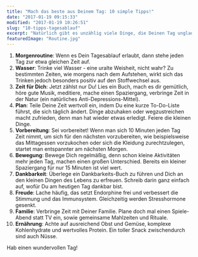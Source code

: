 ```yaml
---
title: "Mach das beste aus Deinem Tag: 10 simple Tipps!"
date: "2017-01-19 09:15:33"
modified: "2017-01-19 10:26:51"
slug: "10-tipps-tagesablauf"
excerpt: "Natürlich gibt es unzählig viele Dinge, die Deinen Tag unglaublich machen! Hier ein paar Anregungen und Tipps."
featuredImage: "Routine.jpg"
---
```


1.  **Morgenroutine**: Wenn es Dein Tagesablauf erlaubt, dann stehe jeden Tag zur etwa gleichen Zeit auf.
2.  **Wasser**: Trinke viel Wasser - eine uralte Weisheit, nicht wahr? Zu bestimmten Zeiten, wie morgens nach dem Aufstehen, wirkt sich das Trinken jedoch besonders positiv auf den Stoffwechsel aus.
3.  **Zeit für Dich**: Jetzt zählst nur Du! Lies ein Buch, mach es dir gemütlich, höre gute Musik, meditiere, mache einen Spaziergang, verbringe Zeit in der Natur (ein natürliches Anti-Depressions-Mittel).
4.  **Plan**: Teile Deine Zeit wertvoll ein, indem Du eine kurze To-Do-Liste führst, die sich täglich ändert. Dinge abzuhaken oder wegzustreichen macht zufrieden, denn man hat wieder etwas erledigt. Feiere die kleinen Dinge.
5.  **Vorbereitung**: Sei vorbereitet! Wenn man sich 10 Minuten jeden Tag Zeit nimmt, um sich für den nächsten vorzubereiten, wie beispielsweise das Mittagessen vorzukochen oder sich die Kleidung zurechtzulegen, startet man entspannter am nächsten Morgen.
6.  **Bewegung**: Bewege Dich regelmäßig, denn schon kleine Aktivitäten mehr jeden Tag, machen einen großen Unterschied. Bereits ein kleiner Spaziergang für nur 15 Minuten ist viel wert.
7.  **Dankbarkeit**: Überlege ein Dankbarkeits-Buch zu führen und Dich an den kleinen Dingen des Lebens zu erfreuen. Schreib darin ganz einfach auf, wofür Du am heutigen Tag dankbar bist.
8.  **Freude**: Lache häufig, das setzt Endorphine frei und verbessert die Stimmung und das Immunsystem. Gleichzeitig werden Stresshormone gesenkt.
9.  **Familie**: Verbringe Zeit mit Deiner Familie. Plane doch mal einen Spiele-Abend statt TV ein, sowie gemeinsame Mahlzeiten und Rituale.
10.  **Ernährung**: Achte auf ausreichend Obst und Gemüse, komplexe Kohlenhydrate und wertvolles Protein. Ein toller Snack zwischendurch sind auch Nüsse.

Hab einen wundervollen Tag!